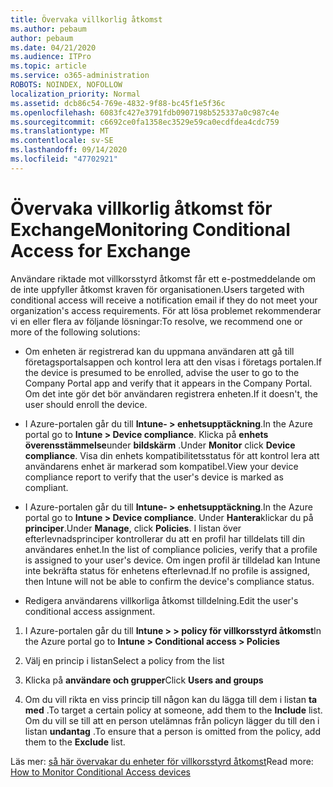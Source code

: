 ```yaml
---
title: Övervaka villkorlig åtkomst
ms.author: pebaum
author: pebaum
ms.date: 04/21/2020
ms.audience: ITPro
ms.topic: article
ms.service: o365-administration
ROBOTS: NOINDEX, NOFOLLOW
localization_priority: Normal
ms.assetid: dcb86c54-769e-4832-9f88-bc45f1e5f36c
ms.openlocfilehash: 6083fc427e3791fdb0907198b525337a0c987c4e
ms.sourcegitcommit: c6692ce0fa1358ec3529e59ca0ecdfdea4cdc759
ms.translationtype: MT
ms.contentlocale: sv-SE
ms.lasthandoff: 09/14/2020
ms.locfileid: "47702921"
---
```

# <a name="monitoring-conditional-access-for-exchange"></a><span data-ttu-id="e568c-102">Övervaka villkorlig åtkomst för Exchange</span><span class="sxs-lookup"><span data-stu-id="e568c-102">Monitoring Conditional Access for Exchange</span></span>

<span data-ttu-id="e568c-103">Användare riktade mot villkorsstyrd åtkomst får ett e-postmeddelande om de inte uppfyller åtkomst kraven för organisationen.</span><span class="sxs-lookup"><span data-stu-id="e568c-103">Users targeted with conditional access will receive a notification email if they do not meet your organization's access requirements.</span></span> <span data-ttu-id="e568c-104">För att lösa problemet rekommenderar vi en eller flera av följande lösningar:</span><span class="sxs-lookup"><span data-stu-id="e568c-104">To resolve, we recommend one or more of the following solutions:</span></span>
  
- <span data-ttu-id="e568c-105">Om enheten är registrerad kan du uppmana användaren att gå till företagsportalsappen och kontrol lera att den visas i företags portalen.</span><span class="sxs-lookup"><span data-stu-id="e568c-105">If the device is presumed to be enrolled, advise the user to go to the Company Portal app and verify that it appears in the Company Portal.</span></span> <span data-ttu-id="e568c-106">Om det inte gör det bör användaren registrera enheten.</span><span class="sxs-lookup"><span data-stu-id="e568c-106">If it doesn't, the user should enroll the device.</span></span>
    
- <span data-ttu-id="e568c-107">I Azure-portalen går du till **Intune- \> enhetsupptäckning**.</span><span class="sxs-lookup"><span data-stu-id="e568c-107">In the Azure portal go to **Intune \> Device compliance**.</span></span> <span data-ttu-id="e568c-108">Klicka på **enhets överensstämmelse**under **bildskärm** .</span><span class="sxs-lookup"><span data-stu-id="e568c-108">Under **Monitor** click **Device compliance**.</span></span> <span data-ttu-id="e568c-109">Visa din enhets kompatibilitetsstatus för att kontrol lera att användarens enhet är markerad som kompatibel.</span><span class="sxs-lookup"><span data-stu-id="e568c-109">View your device compliance report to verify that the user's device is marked as compliant.</span></span> 
    
- <span data-ttu-id="e568c-110">I Azure-portalen går du till **Intune- \> enhetsupptäckning**.</span><span class="sxs-lookup"><span data-stu-id="e568c-110">In the Azure portal go to **Intune \> Device compliance**.</span></span> <span data-ttu-id="e568c-111">Under **Hantera**klickar du på **principer**.</span><span class="sxs-lookup"><span data-stu-id="e568c-111">Under **Manage**, click **Policies**.</span></span> <span data-ttu-id="e568c-112">I listan över efterlevnadsprinciper kontrollerar du att en profil har tilldelats till din användares enhet.</span><span class="sxs-lookup"><span data-stu-id="e568c-112">In the list of compliance policies, verify that a profile is assigned to your user's device.</span></span> <span data-ttu-id="e568c-113">Om ingen profil är tilldelad kan Intune inte bekräfta status för enhetens efterlevnad.</span><span class="sxs-lookup"><span data-stu-id="e568c-113">If no profile is assigned, then Intune will not be able to confirm the device's compliance status.</span></span> 
    
- <span data-ttu-id="e568c-114">Redigera användarens villkorliga åtkomst tilldelning.</span><span class="sxs-lookup"><span data-stu-id="e568c-114">Edit the user's conditional access assignment.</span></span>
    
1. <span data-ttu-id="e568c-115">I Azure-portalen går du till **Intune \> \> policy för villkorsstyrd åtkomst**</span><span class="sxs-lookup"><span data-stu-id="e568c-115">In the Azure portal go to **Intune \> Conditional access \> Policies**</span></span>
    
2. <span data-ttu-id="e568c-116">Välj en princip i listan</span><span class="sxs-lookup"><span data-stu-id="e568c-116">Select a policy from the list</span></span>
    
3. <span data-ttu-id="e568c-117">Klicka på **användare och grupper**</span><span class="sxs-lookup"><span data-stu-id="e568c-117">Click **Users and groups**</span></span>
    
4. <span data-ttu-id="e568c-118">Om du vill rikta en viss princip till någon kan du lägga till dem i listan **ta med** .</span><span class="sxs-lookup"><span data-stu-id="e568c-118">To target a certain policy at someone, add them to the **Include** list.</span></span> <span data-ttu-id="e568c-119">Om du vill se till att en person utelämnas från policyn lägger du till den i listan **undantag** .</span><span class="sxs-lookup"><span data-stu-id="e568c-119">To ensure that a person is omitted from the policy, add them to the **Exclude** list.</span></span> 
    
<span data-ttu-id="e568c-120">Läs mer: [så här övervakar du enheter för villkorsstyrd åtkomst](https://docs.microsoft.com/intune/conditional-access-exchange-monitor)</span><span class="sxs-lookup"><span data-stu-id="e568c-120">Read more: [How to Monitor Conditional Access devices](https://docs.microsoft.com/intune/conditional-access-exchange-monitor)</span></span>
  


